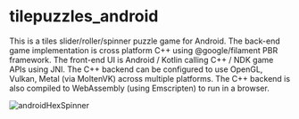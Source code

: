 # tilepuzzles_android
This is a tiles slider/roller/spinner puzzle game for Android. 
The back-end game implementation is cross platform C++ using @google/filament PBR framework. 
The front-end UI is Android / Kotlin calling C++ / NDK game APIs using JNI. 
The C++ backend can be configured to use OpenGL, Vulkan, Metal (via MoltenVK) across multiple platforms. 
The C++ backend is also compiled to WebAssembly (using Emscripten) to run in a browser.

![androidHexSpinner](https://user-images.githubusercontent.com/45042115/172473723-23def269-ad2c-4ae5-a808-f1c4d18d3d42.gif)
